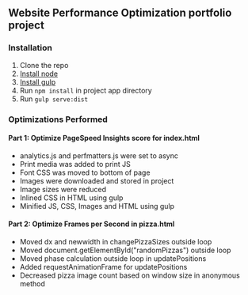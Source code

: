 ## Website Performance Optimization portfolio project

### Installation

1. Clone the repo
2. [Install node](https://nodejs.org/en/download/)
3. [Install gulp](https://github.com/gulpjs/gulp/blob/master/docs/getting-started.md)
4. Run `npm install` in project app directory
5. Run `gulp serve:dist`

### Optimizations Performed

#### Part 1: Optimize PageSpeed Insights score for index.html

* analytics.js and perfmatters.js were set to async
* Print media was added to print JS
* Font CSS was moved to bottom of page 
* Images were downloaded and stored in project
* Image sizes were reduced
* Inlined CSS in HTML using gulp
* Minified JS, CSS, Images and HTML using gulp

#### Part 2: Optimize Frames per Second in pizza.html

* Moved dx and newwidth in changePizzaSizes outside loop
* Moved document.getElementById("randomPizzas") outside loop
* Moved phase calculation outside loop in updatePositions
* Added requestAnimationFrame for updatePositions
* Decreased pizza image count based on window size in anonymous method

